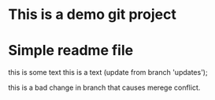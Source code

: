 # This is a demo git project

# Simple readme file

this is some text
this is a text (update from branch 'updates');

this is a bad change in branch that causes merege conflict.
